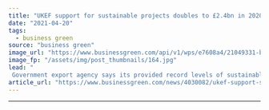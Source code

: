 ```yaml
---
title: "UKEF support for sustainable projects doubles to £2.4bn in 2020"
date: "2021-04-20"
tags: 
  - business green
source: "business green"
image_url: "https://www.businessgreen.com/api/v1/wps/e7608a4/21049331-bb9c-4d99-89f7-9e07b5517051/6/iStock-1253070637-185x114.jpg"
image_fp: "/assets/img/post_thumbnails/164.jpg"
lead: "
 Government export agency says its provided record levels of sustainable investments to developing countries last year ..."
article_url: "https://www.businessgreen.com/news/4030082/ukef-support-sustainable-projects-doubles-gbp-4bn-2020"
---
```


---
